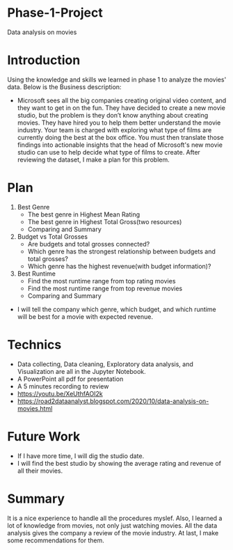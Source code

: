 # Phase-1-Project
Data analysis on movies
# Introduction
Using the knowledge and skills we learned in phase 1 to analyze the movies' data. Below is the Business description:
* Microsoft sees all the big companies creating original video content, and they want to get in on the fun. They have decided to create a new movie studio, but the problem is they don’t know anything about creating movies. They have hired you to help them better understand the movie industry. Your team is charged with exploring what type of films are currently doing the best at the box office. You must then translate those findings into actionable insights that the head of Microsoft's new movie studio can use to help decide what type of films to create.
After reviewing the dataset, I make a plan for this problem.
# Plan
1. Best Genre
    * The best genre in Highest Mean Rating 
    * The best genre in Highest Total Gross(two resources)
    * Comparing and Summary
2. Budget vs Total Grosses
    * Are budgets and total grosses connected?
    * Which genre has the strongest relationship between budgets and total grosses?
    * Which genre has the highest revenue(with budget information)?
3. Best Runtime 
    * Find the most runtime range from top rating movies 
    * Find the most runtime range from top revenue movies
    * Comparing and Summary
* I will tell the company which genre, which budget, and which runtime will be best for a movie with expected revenue.
# Technics
* Data collecting, Data cleaning, Exploratory data analysis, and Visualization are all in the Jupyter Notebook.
* A PowerPoint all pdf for presentation
* A 5 minutes recording to review
* https://youtu.be/XeUthfAOI2k
* https://road2dataanalyst.blogspot.com/2020/10/data-analysis-on-movies.html
# Future Work
* If I have more time, I will dig the studio date.
* I will find the best studio by showing the average rating and revenue of all their movies.
# Summary
It is a nice experience to handle all the procedures myslef. Also, I learned a lot of knowledge from movies, not only just watching movies.
All the data analysis gives the company a review of the movie industry. At last, I make some recommendations for them. 
